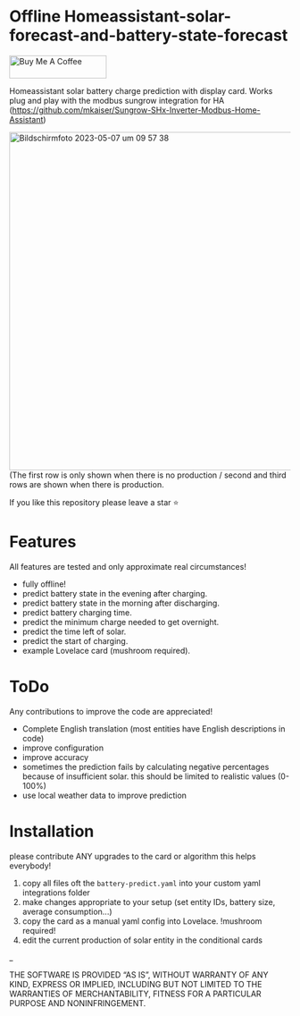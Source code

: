 # Offline Homeassistant-solar-forecast-and-battery-state-forecast
<a href="https://www.buymeacoffee.com/hauser1234" target="_blank"><img src="https://cdn.buymeacoffee.com/buttons/default-orange.png" alt="Buy Me A Coffee" height="41" width="174"></a>

Homeassistant solar battery charge prediction with display card.
Works plug and play with the modbus sungrow integration for HA (https://github.com/mkaiser/Sungrow-SHx-Inverter-Modbus-Home-Assistant)

<img width="605" alt="Bildschirmfoto 2023-05-07 um 09 57 38" src="https://user-images.githubusercontent.com/122117318/236665268-436fb44c-4a21-4e54-83fc-a4d706aa5e6d.png">
(The first row is only shown when there is no production / second and third rows are shown when there is production.

If you like this repository please leave a star ⭐
# Features
All features are tested and only approximate real circumstances!

* fully offline!
* predict battery state in the evening after charging.
* predict battery state in the morning after discharging.
* predict battery charging time.
* predict the minimum charge needed to get overnight.
* predict the time left of solar.
* predict the start of charging.
* example Lovelace card (mushroom required).

# ToDo
Any contributions to improve the code are appreciated!
* Complete English translation (most entities have English descriptions in code)
* improve configuration
* improve accuracy
* sometimes the prediction fails by calculating negative percentages because of insufficient solar. this should be limited to realistic values (0-100%)
* use local weather data to improve prediction

# Installation
please contribute ANY upgrades to the card or algorithm this helps everybody!
1. copy all files oft the `battery-predict.yaml` into your custom yaml integrations folder
2. make changes appropriate to your setup (set entity IDs, battery size, average consumption...)
3. copy the card as a manual yaml config into Lovelace. !mushroom required!
4. edit the current production of solar entity in the conditional cards 

_

THE SOFTWARE IS PROVIDED “AS IS”, WITHOUT WARRANTY OF ANY KIND, EXPRESS OR IMPLIED, INCLUDING BUT NOT LIMITED TO THE WARRANTIES OF MERCHANTABILITY, FITNESS FOR A PARTICULAR PURPOSE AND NONINFRINGEMENT.

